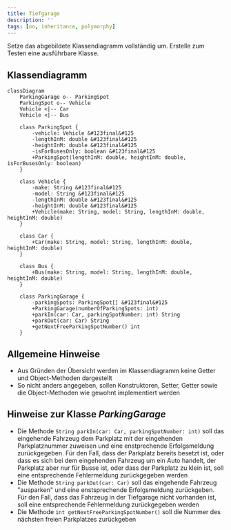 ```yaml
---
title: Tiefgarage
description: ''
tags: [oo, inheritance, polymorphy]
---
```


Setze das abgebildete Klassendiagramm vollständig um. Erstelle zum Testen eine
ausführbare Klasse.

## Klassendiagramm

```mermaid
classDiagram
    ParkingGarage o-- ParkingSpot
    ParkingSpot o-- Vehicle
    Vehicle <|-- Car
    Vehicle <|-- Bus

    class ParkingSpot {
        -vehicle: Vehicle &#123final&#125
        -lengthInM: double &#123final&#125
        -heightInM: double &#123final&#125
        -isForBusesOnly: boolean &#123final&#125
        +ParkingSpot(lengthInM: double, heightInM: double, isForBusesOnly: boolean)
    }

    class Vehicle {
        -make: String &#123final&#125
        -model: String &#123final&#125
        -lengthInM: double &#123final&#125
        -heightInM: double &#123final&#125
        +Vehicle(make: String, model: String, lengthInM: double, heightInM: double)
    }

    class Car {
        +Car(make: String, model: String, lengthInM: double, heightInM: double)
    }

    class Bus {
        +Bus(make: String, model: String, lengthInM: double, heightInM: double)
    }

    class ParkingGarage {
        -parkingSpots: ParkingSpot[] &#123final&#125
        +ParkingGarage(numberOfParkingSpots: int)
        +parkIn(car: Car, parkingSpotNumber: int) String
        +parkOut(car: Car) String
        +getNextFreeParkingSpotNumber() int
    }
```

## Allgemeine Hinweise

- Aus Gründen der Übersicht werden im Klassendiagramm keine Getter und
  Object-Methoden dargestellt
- So nicht anders angegeben, sollen Konstruktoren, Setter, Getter sowie die
  Object-Methoden wie gewohnt implementiert werden

## Hinweise zur Klasse _ParkingGarage_

- Die Methode `String parkIn(car: Car, parkingSpotNumber: int)` soll das
  eingehende Fahrzeug dem Parkplatz mit der eingehenden Parkplatznummer zuweisen
  und eine enstprechende Erfolgsmeldung zurückgegeben. Für den Fall, dass der
  Parkplatz bereits besetzt ist, oder dass es sich bei dem eingehenden Fahrzeug
  um ein Auto handelt, der Parkplatz aber nur für Busse ist, oder dass der
  Parkplatz zu klein ist, soll eine entsprechende Fehlermeldung zurückgegeben
  werden
- Die Methode `String parkOut(car: Car)` soll das eingehende Fahrzeug
  "ausparken" und eine enstsprechende Erfolgsmeldung zurückgeben. Für den Fall,
  dass das Fahrzeug in der Tiefgarage nicht vorhanden ist, soll eine
  entsprechende Fehlermeldung zurückgegeben werden
- Die Methode `int getNextFreeParkingSpotNumber()` soll die Nummer des nächsten
  freien Parkplatzes zurückgeben
